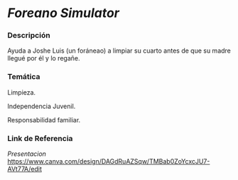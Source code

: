 # *Foreano Simulator*


### Descripción
Ayuda a Joshe Luis (un foráneao) a limpiar su cuarto antes de que su madre llegué por él y lo regañe.



### Temática
Limpieza.


Independencia Juvenil.


Responsabilidad familiar.


### Link de Referencia

*Presentacion*
https://www.canva.com/design/DAGdRuAZSqw/TMBab0ZoYcxcJU7-AVt77A/edit



###



